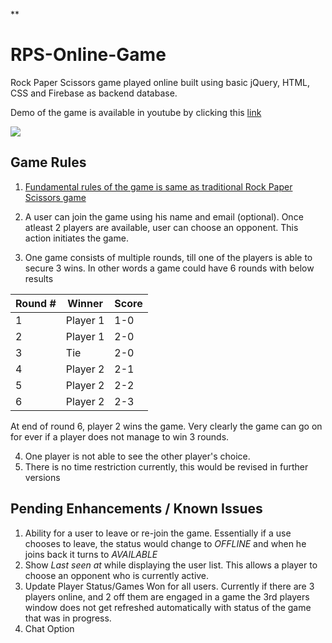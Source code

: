 **


# RPS-Online-Game

Rock Paper Scissors game played online built using basic jQuery, HTML, CSS and Firebase as backend database.

  

Demo of the game is available in youtube by clicking this [link](https://youtu.be/xSMPJvRYdgc)

[![](http://img.youtube.com/vi/Kg3KoGJAYlc/0.jpg)](http://www.youtube.com/watch?v=Kg3KoGJAYlc  "Rock Paper Scissors online game!!!")

  

## Game Rules


1. [Fundamental rules of the game is same as traditional Rock Paper Scissors game](https://www.wrpsa.com/the-official-rules-of-rock-paper-scissors/)

2. A user can join the game using his name and email (optional). Once atleast 2 players are available, user can choose an opponent. This action initiates the game.
3. One game consists of multiple rounds, till one of the players is able to secure 3 wins. In other words a game could have 6 rounds with below results

| Round # | Winner |Score|
|--|--|--
|  1|  Player 1| 1-0
|2|Player 1| 2-0
|3|Tie|2-0
|4|Player 2|2-1
5|Player 2|2-2
6|Player 2|2-3

At end of round 6, player 2 wins the game. Very clearly the game can go on for ever if a player does not manage to win 3 rounds.

4. One player is not able to see the other player's choice.
5. There is no time restriction currently, this would be revised in further versions

## Pending Enhancements / Known Issues
1. Ability for a user to leave or re-join the game. Essentially if a use chooses to leave, the status would change to *OFFLINE* and when he joins back it turns to *AVAILABLE*
2. Show *Last seen at* while displaying the user list. This allows a player to choose an opponent who is currently active.
3. Update Player Status/Games Won for all users. Currently if there are 3 players online, and 2 off them are engaged in a game the 3rd players window does not get refreshed automatically with status of the game that was in progress.
4. Chat Option 
